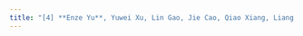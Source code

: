 ```yaml
---
title: "[4] **Enze Yu**, Yuwei Xu, Lin Gao, Jie Cao, Qiao Xiang, Liang He，R-manager: Consortium Blockchain-based Vehicle Reputation Management for High-quality Reports in Traffic-oriented Crowdsourcing，IEEE Transactions on Vehicular Technology (TVT)，2024."
---
```



